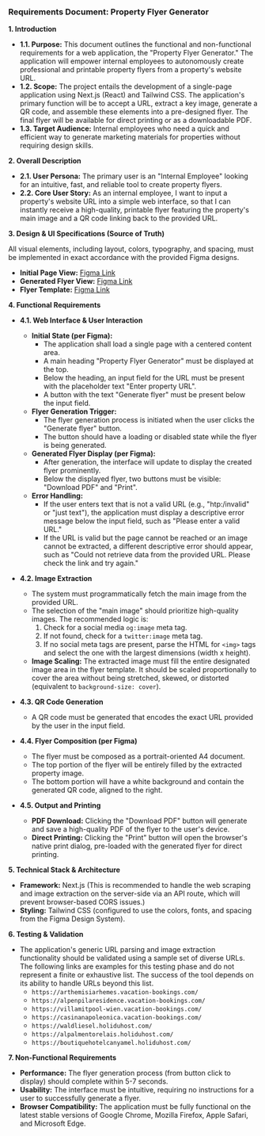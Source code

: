 
### **Requirements Document: Property Flyer Generator**

**1. Introduction**

*   **1.1. Purpose:** This document outlines the functional and non-functional requirements for a web application, the "Property Flyer Generator." The application will empower internal employees to autonomously create professional and printable property flyers from a property's website URL.
*   **1.2. Scope:** The project entails the development of a single-page application using Next.js (React) and Tailwind CSS. The application's primary function will be to accept a URL, extract a key image, generate a QR code, and assemble these elements into a pre-designed flyer. The final flyer will be available for direct printing or as a downloadable PDF.
*   **1.3. Target Audience:** Internal employees who need a quick and efficient way to generate marketing materials for properties without requiring design skills.

**2. Overall Description**

*   **2.1. User Persona:** The primary user is an "Internal Employee" looking for an intuitive, fast, and reliable tool to create property flyers.
*   **2.2. Core User Story:** As an internal employee, I want to input a property's website URL into a simple web interface, so that I can instantly receive a high-quality, printable flyer featuring the property's main image and a QR code linking back to the provided URL.

**3. Design & UI Specifications (Source of Truth)**

All visual elements, including layout, colors, typography, and spacing, must be implemented in exact accordance with the provided Figma designs.

*   **Initial Page View:** [Figma Link](https://www.figma.com/design/YrNFBXfdVAlcPtGMAFZhLI/Figma-MCP---AI-training?node-id=17-256&t=wA6iAcQ8foSnM0To-11)
*   **Generated Flyer View:** [Figma Link](https://www.figma.com/design/YrNFBXfdVAlcPtGMAFZhLI/Figma-MCP---AI-training?node-id=16-122&t=wA6iAcQ8foSnM0To-11)
*   **Flyer Template:** [Figma Link](https://www.figma.com/design/YrNFBXfdVAlcPtGMAFZhLI/Figma-MCP---AI-training?node-id=14-202&t=wA6iAcQ8foSnM0To-11)

**4. Functional Requirements**

*   **4.1. Web Interface & User Interaction**
    *   **Initial State (per Figma):**
        *   The application shall load a single page with a centered content area.
        *   A main heading "Property Flyer Generator" must be displayed at the top.
        *   Below the heading, an input field for the URL must be present with the placeholder text "Enter property URL".
        *   A button with the text "Generate flyer" must be present below the input field.
    *   **Flyer Generation Trigger:**
        *   The flyer generation process is initiated when the user clicks the "Generate flyer" button.
        *   The button should have a loading or disabled state while the flyer is being generated.
    *   **Generated Flyer Display (per Figma):**
        *   After generation, the interface will update to display the created flyer prominently.
        *   Below the displayed flyer, two buttons must be visible: "Download PDF" and "Print".
    *   **Error Handling:**
        *   If the user enters text that is not a valid URL (e.g., "htp:/invalid" or "just text"), the application must display a descriptive error message below the input field, such as "Please enter a valid URL."
        *   If the URL is valid but the page cannot be reached or an image cannot be extracted, a different descriptive error should appear, such as "Could not retrieve data from the provided URL. Please check the link and try again."

*   **4.2. Image Extraction**
    *   The system must programmatically fetch the main image from the provided URL.
    *   The selection of the "main image" should prioritize high-quality images. The recommended logic is:
        1.  Check for a social media `og:image` meta tag.
        2.  If not found, check for a `twitter:image` meta tag.
        3.  If no social meta tags are present, parse the HTML for `<img>` tags and select the one with the largest dimensions (width x height).
    *   **Image Scaling:** The extracted image must fill the entire designated image area in the flyer template. It should be scaled proportionally to cover the area without being stretched, skewed, or distorted (equivalent to `background-size: cover`).

*   **4.3. QR Code Generation**
    *   A QR code must be generated that encodes the exact URL provided by the user in the input field.

*   **4.4. Flyer Composition (per Figma)**
    *   The flyer must be composed as a portrait-oriented A4 document.
    *   The top portion of the flyer will be entirely filled by the extracted property image.
    *   The bottom portion will have a white background and contain the generated QR code, aligned to the right.

*   **4.5. Output and Printing**
    *   **PDF Download:** Clicking the "Download PDF" button will generate and save a high-quality PDF of the flyer to the user's device.
    *   **Direct Printing:** Clicking the "Print" button will open the browser's native print dialog, pre-loaded with the generated flyer for direct printing.

**5. Technical Stack & Architecture**

*   **Framework:** Next.js (This is recommended to handle the web scraping and image extraction on the server-side via an API route, which will prevent browser-based CORS issues.)
*   **Styling:** Tailwind CSS (configured to use the colors, fonts, and spacing from the Figma Design System).

**6. Testing & Validation**

*  The application's generic URL parsing and image extraction functionality should be validated using a sample set of diverse URLs. The following links are examples for this testing phase and do not represent a finite or exhaustive list. The success of the tool depends on its ability to handle URLs beyond this list.
    *   `https://arthemisiarhemes.vacation-bookings.com/`
    *   `https://alpenpilaresidence.vacation-bookings.com/`
    *   `https://villamitpool-wien.vacation-bookings.com/`
    *   `https://casinanapoleonica.vacation-bookings.com/`
    *   `https://waldliesel.holiduhost.com/`
    *   `https://alpalmentorelais.holiduhost.com/`
    *   `https://boutiquehotelcanyamel.holiduhost.com/`

**7. Non-Functional Requirements**

*   **Performance:** The flyer generation process (from button click to display) should complete within 5-7 seconds.
*   **Usability:** The interface must be intuitive, requiring no instructions for a user to successfully generate a flyer.
*   **Browser Compatibility:** The application must be fully functional on the latest stable versions of Google Chrome, Mozilla Firefox, Apple Safari, and Microsoft Edge.
